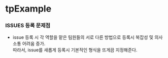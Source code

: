 # tpExample


### ISSUES 등록 문제점

- issue 등록 시 각 역할을 맡은 팀원들의 서로 다른 방법으로 등록시 복잡성 및 의사소통 어려움 증가.  
 따라서, issue를 새롭게 등록시 기본적인 형식을 뜨게끔 지정해준다.
